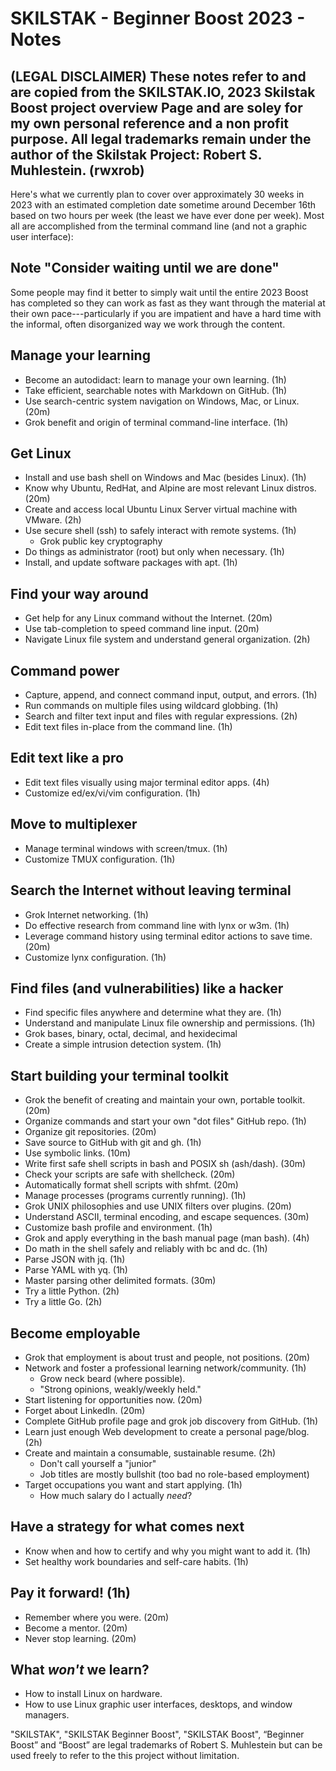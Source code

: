# SKILSTAK - Beginner Boost 2023 - Notes
## (**LEGAL DISCLAIMER**) These notes refer to and are copied from the SKILSTAK.IO, 2023 Skilstak Boost project overview Page and are soley for my own personal reference and a non profit purpose. All legal trademarks remain under the author of the Skilstak Project: Robert S. Muhlestein. (rwxrob)

Here's what we currently plan to cover over approximately 30 weeks in 2023 with an estimated completion date sometime around December 16th based on two hours per week (the least we have ever done per week). Most all are accomplished from the terminal command line (and not a graphic user interface):

## Note "Consider waiting until we are done"

Some people may find it better to simply wait until the entire 2023 Boost has completed so they can work as fast as they want through the material at their own pace---particularly if you are impatient and have a hard time with the informal, often disorganized way we work through the content.

## Manage your learning

* Become an autodidact: learn to manage your own learning. (1h)
* Take efficient, searchable notes with Markdown on GitHub. (1h)
* Use search-centric system navigation on Windows, Mac, or Linux. (20m)
* Grok benefit and origin of terminal command-line interface. (1h)

## Get Linux

* Install and use bash shell on Windows and Mac (besides Linux). (1h)
* Know why Ubuntu, RedHat, and Alpine are most relevant Linux distros. (20m)
* Create and access local Ubuntu Linux Server virtual machine with VMware. (2h)
* Use secure shell (ssh) to safely interact with remote systems. (1h)
    * Grok public key cryptography
* Do things as administrator (root) but only when necessary. (1h)
* Install, and update software packages with apt. (1h)

## Find your way around

* Get help for any Linux command without the Internet. (20m)
* Use tab-completion to speed command line input. (20m)
* Navigate Linux file system and understand general organization. (2h)

## Command power

* Capture, append, and connect command input, output, and errors. (1h)
* Run commands on multiple files using wildcard globbing. (1h)
* Search and filter text input and files with regular expressions. (2h)
* Edit text files in-place from the command line. (1h)

## Edit text like a pro

* Edit text files visually using major terminal editor apps. (4h)
* Customize ed/ex/vi/vim configuration. (1h)

## Move to multiplexer

* Manage terminal windows with screen/tmux. (1h)
* Customize TMUX configuration. (1h)

## Search the Internet without leaving terminal

* Grok Internet networking. (1h)
* Do effective research from command line with lynx or w3m. (1h)
* Leverage command history using terminal editor actions to save time. (20m)
* Customize lynx configuration. (1h)

## Find files (and vulnerabilities) like a hacker

* Find specific files anywhere and determine what they are. (1h)
* Understand and manipulate Linux file ownership and permissions. (1h)
* Grok bases, binary, octal, decimal, and hexidecimal
* Create a simple intrusion detection system. (1h)

## Start building your terminal toolkit

* Grok the benefit of creating and maintain your own, portable toolkit. (20m)
* Organize commands and start your own "dot files" GitHub repo. (1h)
* Organize git repositories. (20m)
* Save source to GitHub with git and gh. (1h)
* Use symbolic links. (10m)
* Write first safe shell scripts in bash and POSIX sh (ash/dash). (30m)
* Check your scripts are safe with shellcheck. (20m)
* Automatically format shell scripts with shfmt. (20m)
* Manage processes (programs currently running). (1h)
* Grok UNIX philosophies and use UNIX filters over plugins. (20m)
* Understand ASCII, terminal encoding, and escape sequences. (30m)
* Customize bash profile and environment. (1h)
* Grok and apply everything in the bash manual page (man bash). (4h)
* Do math in the shell safely and reliably with bc and dc. (1h)
* Parse JSON with jq. (1h)
* Parse YAML with yq. (1h)
* Master parsing other delimited formats. (30m)
* Try a little Python. (2h)
* Try a little Go. (2h)

## Become employable

* Grok that employment is about trust and people, not positions. (20m)
* Network and foster a professional learning network/community. (1h)
    * Grow neck beard (where possible).
    * "Strong opinions, weakly/weekly held."
* Start listening for opportunities now. (20m)
* Forget about LinkedIn. (20m)
* Complete GitHub profile page and grok job discovery from GitHub. (1h)
* Learn just enough Web development to create a personal page/blog. (2h)
* Create and maintain a consumable, sustainable resume. (2h)
    * Don't call yourself a "junior"
    * Job titles are mostly bullshit (too bad no role-based employment)
* Target occupations you want and start applying. (1h)
    * How much salary do I actually *need*?

## Have a strategy for what comes next

* Know when and how to certify and why you might want to add it. (1h)
* Set healthy work boundaries and self-care habits. (1h)

## Pay it forward! (1h)

* Remember where you were. (20m)
* Become a mentor. (20m)
* Never stop learning. (20m)

## What *won't* we learn?

* How to install Linux on hardware.
* How to use Linux graphic user interfaces, desktops, and window managers.

"SKILSTAK", "SKILSTAK Beginner Boost", "SKILSTAK Boost", “Beginner Boost” and “Boost” are legal trademarks of Robert S. Muhlestein but can be used freely to refer to the this project without limitation.